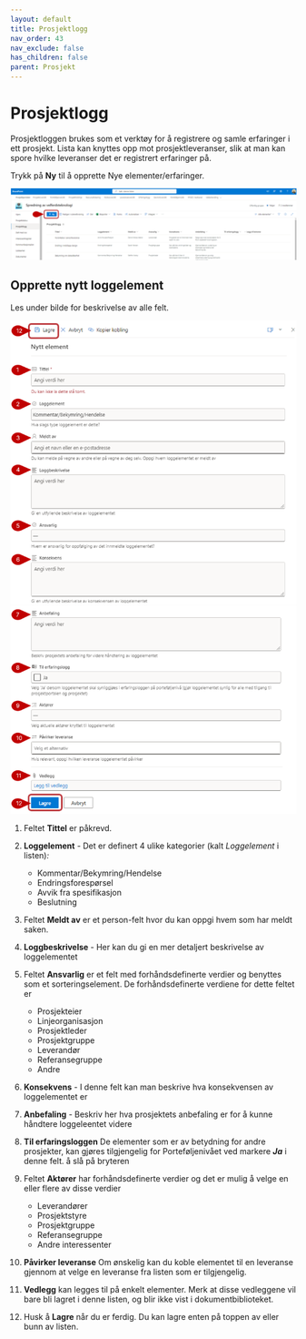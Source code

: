```yaml
---
layout: default
title: Prosjektlogg
nav_order: 43
nav_exclude: false
has_children: false
parent: Prosjekt
---
```


# Prosjektlogg

Prosjektloggen brukes som et verktøy for å registrere og samle erfaringer i ett prosjekt. Lista kan knyttes opp mot prosjektleveranser, slik at man kan spore hvilke leveranser det er registrert erfaringer på.

Trykk på **Ny** til å opprette Nye elementer/erfaringer. 

![](./media/43-Prosjektlogg.png)

## Opprette nytt loggelement 

Les under bilde for beskrivelse av alle felt.

![](./media/43-Prosjektlogg-NyttElement1.png)
![](./media/43-Prosjektlogg-NyttElement2.png)

1. Feltet **Tittel** er påkrevd. 

2. **Loggelement** - Det er definert 4 ulike kategorier (kalt *Loggelement* i listen)*:*
    - Kommentar/Bekymring/Hendelse
    - Endringsforespørsel
    - Avvik fra spesifikasjon
    - Beslutning

3. Feltet **Meldt av** er et person-felt hvor du kan oppgi hvem som har meldt saken.

4. **Loggbeskrivelse** - Her kan du gi en mer detaljert beskrivelse av loggelementet

5. Feltet **Ansvarlig** er et felt med forhåndsdefinerte verdier og benyttes som et sorteringselement. De forhåndsdefinerte verdiene for dette feltet er 
    - Prosjekteier
    - Linjeorganisasjon
    - Prosjektleder
    - Prosjektgruppe
    - Leverandør
    - Referansegruppe
    - Andre

6. **Konsekvens** - I denne felt kan man beskrive hva konsekvensen av loggelementet er
7. **Anbefaling** - Beskriv her hva prosjektets anbefaling er for å kunne håndtere loggeleentet videre

8. **Til erfaringsloggen** De elementer som er av betydning for andre prosjekter, kan gjøres
tilgjengelig for Porteføljenivået ved markere ***Ja*** i denne felt. å slå på bryteren 

9. Feltet **Aktører** har forhåndsdefinerte verdier og det er mulig å velge en eller flere av disse verdier
    - Leverandører
    - Prosjektstyre
    - Prosjektgruppe
    - Referansegruppe
    - Andre interessenter

10. **Påvirker leveranse** Om ønskelig kan du koble elementet til en leveranse gjennom at velge en leveranse fra listen som er tilgjengelig. 

11. **Vedlegg** kan legges til på enkelt elementer. Merk at disse vedleggene vil bare bli lagret i denne listen, og blir ikke vist i dokumentbiblioteket.
12. Husk å **Lagre** når du er ferdig. Du kan lagre enten på toppen av eller bunn av listen. 






